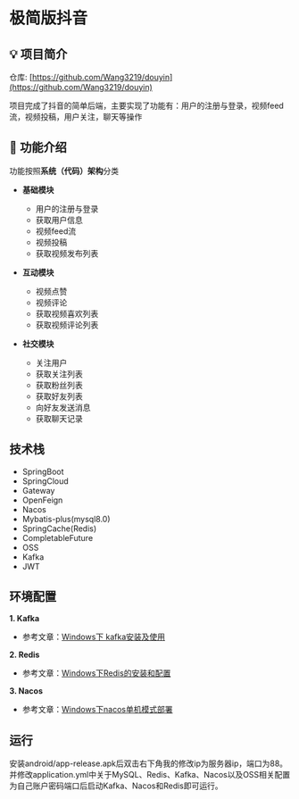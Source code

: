 # 极简版抖音
## 💡 项目简介

仓库: [https://github.com/Wang3219/douyin](https://github.com/Wang3219/douyin)

项目完成了抖音的简单后端，主要实现了功能有：用户的注册与登录，视频feed流，视频投稿，用户关注，聊天等操作

## 🚀 功能介绍

功能按照**系统（代码）架构**分类

- **基础模块**

  - 用户的注册与登录
  - 获取用户信息
  - 视频feed流
  - 视频投稿
  - 获取视频发布列表

- **互动模块**

  - 视频点赞
  - 视频评论
  - 获取视频喜欢列表
  - 获取视频评论列表

- **社交模块**

  - 关注用户
  - 获取关注列表
  - 获取粉丝列表
  - 获取好友列表
  - 向好友发送消息
  - 获取聊天记录


## 技术栈
  + SpringBoot
  + SpringCloud
  + Gateway
  + OpenFeign
  + Nacos
  + Mybatis-plus(mysql8.0)
  + SpringCache(Redis)
  + CompletableFuture 
  + OSS
  + Kafka
  + JWT


## 环境配置

**1. Kafka**

- 参考文章：[Windows下 kafka安装及使用](https://blog.csdn.net/weixin_42838061/article/details/123953574?utm_medium=distribute.pc_relevant.none-task-blog-2~default~baidujs_baidulandingword~default-0-123953574-blog-126481448.235^v27^pc_relevant_recovery_v2&spm=1001.2101.3001.4242.1&utm_relevant_index=3)

**2. Redis**

- 参考文章：[Windows下Redis的安装和配置](https://blog.csdn.net/weixin_41381863/article/details/88231397?spm=1001.2101.3001.6661.1&utm_medium=distribute.pc_relevant_t0.none-task-blog-2%7Edefault%7ECTRLIST%7ERate-1-88231397-blog-126552221.235%5Ev27%5Epc_relevant_recovery_v2&depth_1-utm_source=distribute.pc_relevant_t0.none-task-blog-2%7Edefault%7ECTRLIST%7ERate-1-88231397-blog-126552221.235%5Ev27%5Epc_relevant_recovery_v2&utm_relevant_index=1)

**3. Nacos**

- 参考文章：[Windows下nacos单机模式部署](https://blog.csdn.net/KingCruel/article/details/127424002)


## 运行
  安装android/app-release.apk后双击右下角我的修改ip为服务器ip，端口为88。并修改application.yml中关于MySQL、Redis、Kafka、Nacos以及OSS相关配置为自己账户密码端口后启动Kafka、Nacos和Redis即可运行。
